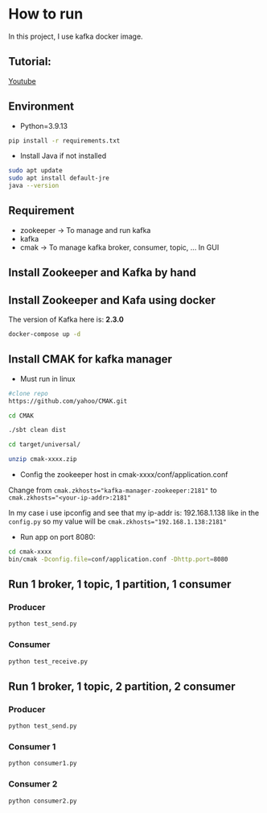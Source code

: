 # How to run

In this project, I use kafka docker image. 

## Tutorial:

[Youtube](https://www.youtube.com/watch?v=Hl61x0s3yeQ&list=PLxoOrmZMsAWxXBF8h_TPqYJNsh3x4GyO4&index=1)

## Environment

- Python=3.9.13

```sh
pip install -r requirements.txt

```

- Install Java if not installed

```sh
sudo apt update
sudo apt install default-jre
java --version
```

## Requirement

- zookeeper -> To manage and run kafka
- kafka
- cmak -> To manage kafka broker, consumer, topic, ... In GUI

## Install Zookeeper and Kafka by hand

## Install Zookeeper and Kafa using docker

The version of Kafka here is: **2.3.0**

```sh
docker-compose up -d
```

## Install CMAK for kafka manager

- Must run in linux

```sh
#clone repo
https://github.com/yahoo/CMAK.git

cd CMAK

./sbt clean dist

cd target/universal/

unzip cmak-xxxx.zip

```

- Config the zookeeper host in cmak-xxxx/conf/application.conf

Change from `cmak.zkhosts="kafka-manager-zookeeper:2181"` to `cmak.zkhosts="<your-ip-addr>:2181"`

In my case i use ipconfig and see that my ip-addr is: 192.168.1.138 like in the `config.py` so my value will be `cmak.zkhosts="192.168.1.138:2181"`

- Run app on port 8080:

```sh
cd cmak-xxxx 
bin/cmak -Dconfig.file=conf/application.conf -Dhttp.port=8080
```

## Run 1 broker, 1 topic, 1 partition, 1 consumer

### Producer

```sh
python test_send.py
```

### Consumer

```sh
python test_receive.py
```

## Run 1 broker, 1 topic, 2 partition, 2 consumer

### Producer

```sh
python test_send.py
```

### Consumer 1

```sh
python consumer1.py
```

### Consumer 2

```sh
python consumer2.py
```